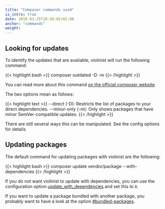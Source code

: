 ```yaml
---
title: "Composer commands used"
is_intro: true
date: 2018-03-25T10:50:02+02:00
anchor: "commands"
weight:
---
```


## Looking for updates

To identify the updates that are available, violinist will run the following command:

{{< highlight bash >}}
composer outdated -D -m
{{< /highlight >}}

You can read more about this command [on the official composer website](https://getcomposer.org/doc/03-cli.md#outdated)

The two options mean as follows:

{{< highlight text >}}
--direct (-D): Restricts the list of packages to your direct dependencies.
--minor-only (-m): Only shows packages that have minor SemVer-compatible updates.
{{< /highlight >}}

There are still several ways this can be manipulated. See the config options for details.

## Updating packages

The default command for updating packages with violinist are the following:

{{< highlight bash >}}
composer update vendor/package --with-dependencies
{{< /highlight >}}

If you do not want violinist to update with dependencies, you can use the configuration option [update_with_dependencies](#update-with-deps) and set this to `0`.

If you want to update a package bundled with another package, you probably want to have a look at the option [#bundled-packages](bundled_packages).
